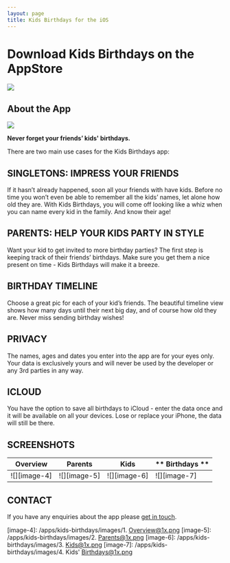 ```yaml
---
layout: page
title: Kids Birthdays for the iOS
---
```

# Download Kids Birthdays on the AppStore
[![][image-1]][1] 

## About the App
![][image-2]

**Never forget your friends’ kids' birthdays.** 

There are two main use cases for the Kids Birthdays app:

## SINGLETONS: IMPRESS YOUR FRIENDS
If it hasn’t already happened, soon all your friends with have kids.  Before no time you won’t even be able to remember all the kids’ names, let alone how old they are.  With Kids Birthdays, you will come off looking like a whiz when you can name every kid in the family. And know their age!


## PARENTS: HELP YOUR KIDS PARTY IN STYLE
Want your kid to get invited to more birthday parties?  The first step is keeping track of their friends’ birthdays.  Make sure you get them a nice present on time - Kids Birthdays will make it a breeze.

## BIRTHDAY TIMELINE
Choose a great pic for each of your kid’s friends.  The beautiful timeline view shows how many days until their next big day, and of course how old they are.  Never miss sending birthday wishes!

## PRIVACY
The names, ages and dates you enter into the app are for your eyes only.  Your data is exclusively yours and will never be used by the developer or any 3rd parties in any way. 

## ICLOUD
You have the option to save all birthdays to iCloud - enter the data once and it will be available on all your devices.  Lose or replace your iPhone, the data will still be there.


## SCREENSHOTS

| **Overview** | **Parents**  | **Kids** | ** Birthdays **
| --- | --- | --- | --- | 
| ![][image-4] | ![][image-5] | ![][image-6] | ![][image-7] | 


## CONTACT
If you have any enquiries about the app please [get in touch][2].

[image-4]:	/apps/kids-birthdays/images/1. Overview@1x.png
[image-5]:	/apps/kids-birthdays/images/2. Parents@1x.png
[image-6]:	/apps/kids-birthdays/images/3. Kids@1x.png
[image-7]:	/apps/kids-birthdays/images/4. Kids' Birthdays@1x.png

[1]:	https://itunes.apple.com/gb/app/kids-birthdays/id1530995989?mt=12
[2]:	mailto:demianturner+kidsbirthdays@gmail.com

[image-1]:	/apps/kids-birthdays/images/Download_on_the_App_Store_Badge_US-UK_RGB_blk_092917.svg
[image-2]:	/apps/kids-birthdays/images/kids-birthdays-logo-256.png